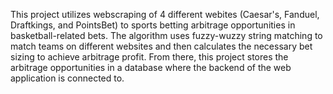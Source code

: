 This project utilizes webscraping of 4 different webites (Caesar's, Fanduel, Draftkings, and PointsBet) to sports betting arbitrage opportunities in basketball-related bets. The algorithm uses fuzzy-wuzzy string matching to match teams on different websites and then calculates the necessary bet sizing to achieve arbitrage profit. From there, this project stores the arbitrage opportunities in a database where the backend of the web application is connected to.
